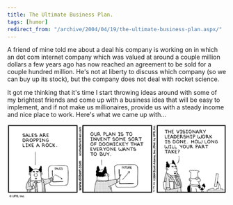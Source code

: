 ```yaml
---
title: The Ultimate Business Plan.
tags: [humor]
redirect_from: "/archive/2004/04/19/the-ultimate-business-plan.aspx/"
---
```


A friend of mine told me about a deal his company is working on in which
an dot com internet company which was valued at around a couple million
dollars a few years ago has now reached an agreement to be sold for a
couple hundred million. He's not at liberty to discuss which company (so
we can buy up its stock), but the company does not deal with rocket
science.

It got me thinking that it's time I start throwing ideas around with
some of my brightest friends and come up with a business idea that will
be easy to implement, and if not make us millionaires, provide us with a
steady income and nice place to work. Here's what we came up with...

![business plan](/assets/images/dilbert_plans.gif)

